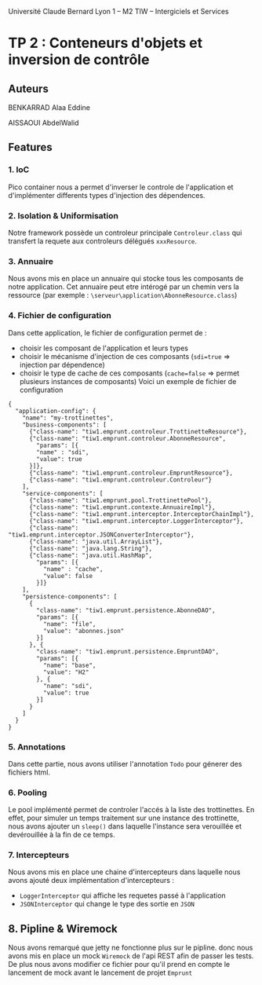 Université Claude Bernard Lyon 1 – M2 TIW – Intergiciels et Services

# TP 2 : Conteneurs d'objets et inversion de contrôle
## Auteurs
BENKARRAD Alaa Eddine

AISSAOUI AbdelWalid

## Features
### 1. IoC
Pico container nous a permet d'inverser le controle de l'application et d'implémenter differents types d'injection des dépendences. 
### 2. Isolation & Uniformisation
Notre framework possède un controleur principale `Controleur.class` qui transfert la requete aux controleurs délégués `xxxResource`.
### 3. Annuaire
Nous avons mis en place un annuaire qui stocke tous les composants de notre application. Cet annuaire peut etre intérogé par un chemin vers la ressource (par exemple : `\serveur\application\AbonneResource.class`)
### 4. Fichier de configuration
Dans cette application, le fichier de configuration permet de :
- choisir les composant de l'application et leurs types
- choisir le mécanisme d'injection de ces composants (`sdi=true` => injection par dépendence)
- choisir le type de cache de ces composants (`cache=false` => permet plusieurs instances de composants)
Voici un exemple de fichier de configuration 
```
{
  "application-config": {
    "name": "my-trottinettes",
    "business-components": [
      {"class-name": "tiw1.emprunt.controleur.TrottinetteResource"},
      {"class-name": "tiw1.emprunt.controleur.AbonneResource",
        "params": [{
        "name" : "sdi",
        "value": true
      }]},
      {"class-name": "tiw1.emprunt.controleur.EmpruntResource"},
      {"class-name": "tiw1.emprunt.controleur.Controleur"}
    ],
    "service-components": [
      {"class-name": "tiw1.emprunt.pool.TrottinettePool"},
      {"class-name": "tiw1.emprunt.contexte.AnnuaireImpl"},
      {"class-name": "tiw1.emprunt.interceptor.InterceptorChainImpl"},
      {"class-name": "tiw1.emprunt.interceptor.LoggerInterceptor"},
      {"class-name": "tiw1.emprunt.interceptor.JSONConverterInterceptor"},
      {"class-name": "java.util.ArrayList"},
      {"class-name": "java.lang.String"},
      {"class-name": "java.util.HashMap",
        "params": [{
          "name" : "cache",
          "value": false
        }]}
    ],
    "persistence-components": [
      {
        "class-name": "tiw1.emprunt.persistence.AbonneDAO",
        "params": [{
          "name": "file",
          "value": "abonnes.json"
        }]
      }, {
        "class-name": "tiw1.emprunt.persistence.EmpruntDAO",
        "params": [{
          "name": "base",
          "value": "H2"
        }, {
          "name": "sdi",
          "value": true
        }]
      }
    ]
  }
}
```

### 5. Annotations 
Dans cette partie, nous avons utiliser l'annotation `Todo` pour génerer des fichiers html.

### 6. Pooling 
Le pool implémenté permet de controler l'accés à la liste des trottinettes. En effet, pour simuler un temps traitement sur une instance des trottinette, nous avons ajouter un `sleep()` dans laquelle l'instance sera verouillée et devérouillée à la fin de ce temps.

### 7. Intercepteurs
Nous avons mis en place une chaine d'intercepteurs dans laquelle nous avons ajouté deux implémentation d'intercepteurs :
- `LoggerInterceptor` qui affiche les requetes passé à l'application
- `JSONInterceptor` qui change le type des sortie en `JSON`

## 8. Pipline & Wiremock
Nous avons remarqué que jetty ne fonctionne plus sur le pipline. donc nous avons mis en place un mock `Wiremock` de l'api REST afin de passer les tests. De plus nous avons modifier ce fichier pour qu'il prend en compte le lancement de mock avant le lancement de projet `Emprunt`